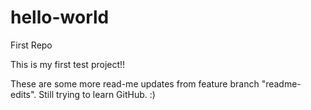 hello-world
===========

First Repo

This is my first test project!! 


These are some more read-me updates from feature branch "readme-edits".
Still trying to learn GitHub. :)
